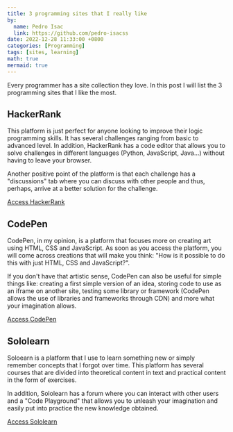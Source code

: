 ```yaml
---
title: 3 programming sites that I really like
by:
  name: Pedro Isac
  link: https://github.com/pedro-isacss
date: 2022-12-28 11:33:00 +0800
categories: [Programming]
tags: [sites, learning]
math: true
mermaid: true
---
```

Every programmer has a site collection they love. In this post I will list the 3 programming sites that I like the most.

## HackerRank
This platform is just perfect for anyone looking to improve their logic programming skills. It has several challenges ranging from basic to advanced level. In addition, HackerRank has a code editor that allows you to solve challenges in different languages (Python, JavaScript, Java...) without having to leave your browser.

Another positive point of the platform is that each challenge has a "discussions" tab where you can discuss with other people and thus, perhaps, arrive at a better solution for the challenge.

<a href="https://www.hackerrank.com/" target="_blank">Access HackerRank</a>

## CodePen
CodePen, in my opinion, is a platform that focuses more on creating art using HTML, CSS and JavaScript. As soon as you access the platform, you will come across creations that will make you think: "How is it possible to do this with just HTML, CSS and JavaScript?".

If you don't have that artistic sense, CodePen can also be useful for simple things like: creating a first simple version of an idea, storing code to use as an iframe on another site, testing some library or framework (CodePen allows the use of libraries and frameworks through CDN) and more what your imagination allows.

<a href="https://codepen.io/" target="_blank">Access CodePen</a>

## Sololearn
Soloearn is a platform that I use to learn something new or simply remember concepts that I forgot over time. This platform has several courses that are divided into theoretical content in text and practical content in the form of exercises.

In addition, Sololearn has a forum where you can interact with other users and a "Code Playground" that allows you to unleash your imagination and easily put into practice the new knowledge obtained.

<a href="https://www.sololearn.com/" target="_blank">Access Sololearn</a>